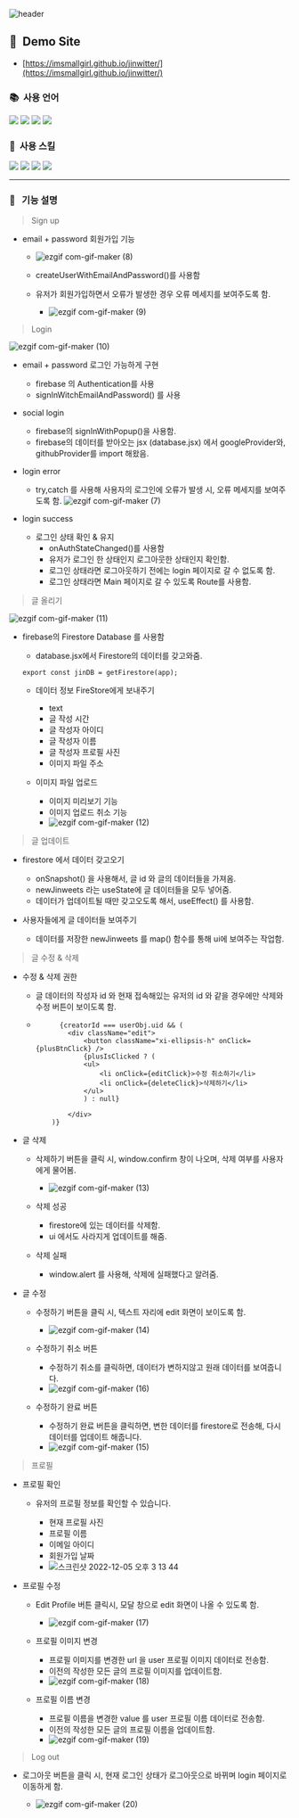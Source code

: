 ![header](https://capsule-render.vercel.app/api?type=waving&color=timeGradient&height=300&section=header&text=Jinwitter&fontSize=90)

## :information_desk_person:&nbsp;  Demo Site
* [https://imsmallgirl.github.io/jinwitter/](https://imsmallgirl.github.io/jinwitter/)

### :books:&nbsp; 사용 언어
<!-- 주석 -->
<img src="https://img.shields.io/badge/HTML5-EC6231?style=flat-square&logo=html5&logoColor=white"/> <img src="https://img.shields.io/badge/CSS3-3795ce?style=flat-square&logo=css3&logoColor=white"/> <img src="https://img.shields.io/badge/JAVASCRIPT-f8c327?style=flat-square&logo=javascript&logoColor=white"/> <img src="https://img.shields.io/badge/React-61DAFB?style=flat-square&logo=React&logoColor=white"/>
<!-- 주석 -->
### :mag_right:&nbsp; 사용 스킬
<!-- 주석 -->
<img src="https://img.shields.io/badge/styledcomponents-DB7093?style=flat-square&logo=styled-components&logoColor=white"/> <img src="https://img.shields.io/badge/npm-CB3837?style=flat-square&logo=npm&logoColor=white"/> <img  src="https://img.shields.io/badge/Firebase-FFCA28?style=flat-square&logo=Firebase&logoColor=white"/> <img src="https://img.shields.io/badge/ReactRouter-CA4245?style=flat-square&logo=ReactRouter&logoColor=white"/>
<!-- 주석 -->
---

### :bookmark_tabs:&nbsp;&nbsp; 기능 설명

> Sign up

* email + password 회원가입 기능
  - ![ezgif com-gif-maker (8)](https://user-images.githubusercontent.com/108922353/205555268-9a4cd445-179b-43a2-82db-1a879c0fb4db.gif)

  - createUserWithEmailAndPassword()를 사용함
  - 유저가 회원가입하면서 오류가 발생한 경우 오류 메세지를 보여주도록 함.
    - ![ezgif com-gif-maker (9)](https://user-images.githubusercontent.com/108922353/205555639-dd257828-c11e-4278-9637-6e2ef279287d.gif)
    
> Login

![ezgif com-gif-maker (10)](https://user-images.githubusercontent.com/108922353/205556402-1807cdad-d07f-494e-8174-cd2eedfd2ea4.gif)

* email + password 로그인 가능하게 구현

  - firebase 의 Authentication를 사용
  - signInWitchEmailAndPassword() 를 사용

* social login

  - firebase의 signInWithPopup()을 사용함.
  - firebase의 데이터를 받아오는 jsx (database.jsx) 에서 googleProvider와, githubProvider를 import 해왔음.

* login error
  
  - try,catch 를 사용해 사용자의 로그인에 오류가 발생 시, 오류 메세지를 보여주도록 함.
  ![ezgif com-gif-maker (7)](https://user-images.githubusercontent.com/108922353/205553582-43f4eea5-b41f-43fb-b3ac-b22caf137415.gif)
  
* login success

  - 로그인 상태 확인 & 유지
    - onAuthStateChanged()를 사용함
    - 유저가 로그인 한 상태인지 로그아웃한 상태인지 확인함.
    - 로그인 상태라면 로그아웃하기 전에는 login 페이지로 갈 수 없도록 함.
    - 로그인 상태라면 Main 페이지로 갈 수 있도록 Route를 사용함.
    
    
> 글 올리기

  ![ezgif com-gif-maker (11)](https://user-images.githubusercontent.com/108922353/205557654-f5a8a7e3-7ac0-4d54-b1cb-529e05b17e10.gif)

* firebase의 Firestore Database 를 사용함
  
  - database.jsx에서 Firestore의 데이터를 갖고와줌.
  
  ```
  export const jinDB = getFirestore(app);
  ```
  
  - 데이터 정보 FireStore에게 보내주기
  
    - text
    - 글 작성 시간
    - 글 작성자 아이디
    - 글 작성자 이름
    - 글 작성자 프로필 사진
    - 이미지 파일 주소
    
  - 이미지 파일 업로드
    
    - 이미지 미리보기 기능
    - 이미지 업로드 취소 기능
    - ![ezgif com-gif-maker (12)](https://user-images.githubusercontent.com/108922353/205557975-cdd24599-6667-4eaf-9e95-3d4ee840a179.gif)


> 글 업데이트

* firestore 에서 데이터 갖고오기
  
  - onSnapshot() 을 사용해서, 글 id 와 글의 데이터들을 가져옴.
  - newJinweets 라는 useState에 글 데이터들을 모두 넣어줌.
  - 데이터가 업데이트될 때만 갖고오도록 해서, useEffect() 를 사용함.

* 사용자들에게 글 데이터들 보여주기

  - 데이터를 저장한 newJinweets 를 map() 함수를 통해 ui에 보여주는 작업함.
  

> 글 수정 & 삭제

* 수정 & 삭제 권한
  
  - 글 데이터의 작성자 id 와 현재 접속해있는 유저의 id 와 같을 경우에만 삭제와 수정 버튼이 보이도록 함.
  - ```
          {creatorId === userObj.uid && (
            <div className="edit">
                <button className="xi-ellipsis-h" onClick={plusBtnClick} />
                {plusIsClicked ? (
                <ul>
                    <li onClick={editClick}>수정 취소하기</li>
                    <li onClick={deleteClick}>삭제하기</li>
                </ul>
                ) : null}

            </div>
        )}
      ```

* 글 삭제

  - 삭제하기 버튼을 클릭 시, window.confirm 창이 나오며, 삭제 여부를 사용자에게 물어봄.
  
    - ![ezgif com-gif-maker (13)](https://user-images.githubusercontent.com/108922353/205560823-ac42cc85-3d4c-452e-8ba0-ea9397c429fe.gif)

  - 삭제 성공
  
    - firestore에 있는 데이터를 삭제함.
    - ui 에서도 사라지게 업데이트를 해줌.
    
  - 삭제 실패
  
    - window.alert 를 사용해, 삭제에 실패했다고 알려줌.
    
* 글 수정

  - 수정하기 버튼을 클릭 시, 텍스트 자리에 edit 화면이 보이도록 함.
  
    - ![ezgif com-gif-maker (14)](https://user-images.githubusercontent.com/108922353/205561404-75e47c0a-ae44-4386-8a40-dce241371946.gif)
    
  - 수정하기 취소 버튼
    
    - 수정하기 취소를 클릭하면, 데이터가 변하지않고 원래 데이터를 보여줍니다.
    - ![ezgif com-gif-maker (16)](https://user-images.githubusercontent.com/108922353/205561780-038cbd3b-4ca7-4159-a444-9125589cfed3.gif)

  
  - 수정하기 완료 버튼
  
    - 수정하기 완료 버튼을 클릭하면, 변한 데이터를 firestore로 전송해, 다시 데이터를 업데이트 해줍니다.
    - ![ezgif com-gif-maker (15)](https://user-images.githubusercontent.com/108922353/205561580-6847b3ae-3034-4234-866c-79fbad7571ba.gif)


> 프로필

* 프로필 확인
  
  - 유저의 프로필 정보를 확인할 수 있습니다.
    
    - 현재 프로필 사진
    - 프로필 이름
    - 이메일 아이디
    - 회원가입 날짜
    - ![스크린샷 2022-12-05 오후 3 13 44](https://user-images.githubusercontent.com/108922353/205562271-d340b4d7-7c30-400f-a778-12881fd65226.png)

* 프로필 수정

  - Edit Profile 버튼 클릭시, 모달 창으로 edit 화면이 나올 수 있도록 함.
    
    - ![ezgif com-gif-maker (17)](https://user-images.githubusercontent.com/108922353/205562449-16e4226c-b134-4449-867b-f9f2c7bfb6f8.gif)

  - 프로필 이미지 변경
    
    - 프로필 이미지를 변경한 url 을 user 프로필 이미지 데이터로 전송함.
    - 이전의 작성한 모든 글의 프로필 이미지를 업데이트함.
    - ![ezgif com-gif-maker (18)](https://user-images.githubusercontent.com/108922353/205562811-3888b755-c70b-418f-aeaf-232a6a227534.gif)

  - 프로필 이름 변경
    
    - 프로필 이름을 변경한 value 를 user 프로필 이름 데이터로 전송함.
    - 이전의 작성한 모든 글의 프로필 이름을 업데이트함.
    - ![ezgif com-gif-maker (19)](https://user-images.githubusercontent.com/108922353/205563073-30e91f3d-5158-41a6-82f4-1e8a11c7054d.gif)


> Log out

* 로그아웃 버튼을 클릭 시, 현재 로그인 상태가 로그아웃으로 바뀌며 login 페이지로 이동하게 함.
  
  - ![ezgif com-gif-maker (20)](https://user-images.githubusercontent.com/108922353/205564184-ec7b2964-df42-4e00-9bfa-f602e37a63a0.gif)



  
    


  
